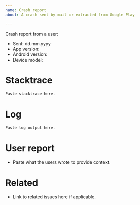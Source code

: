 ```yaml
---
name: Crash report
about: A crash sent by mail or extracted from Google Play

---
```


Crash report from a user:

- Sent: dd.mm.yyyy
- App version:
- Android version:
- Device model:

# Stacktrace
``` java
Paste stacktrace here.
```

# Log
``` java
Paste log output here.
```

# User report
- Paste what the users wrote to provide context.

# Related
- Link to related issues here if applicable.

